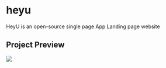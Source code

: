 # heyu
HeyU is an open-source single page App Landing page website

## Project Preview
<img src="https://raw.githubusercontent.com/jgaonakm/sample-landing-page/main/heyu-ss.jpg"/>
